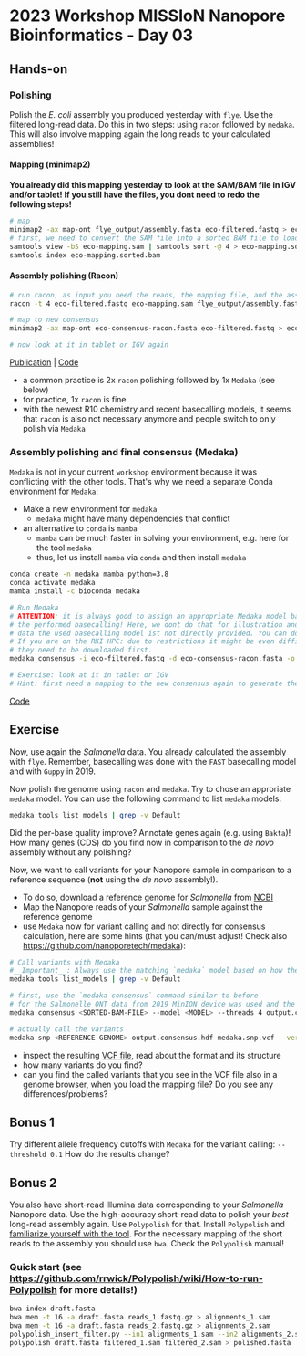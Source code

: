 # 2023 Workshop MISSIoN Nanopore Bioinformatics - Day 03

## Hands-on

### Polishing

Polish the _E. coli_ assembly you produced yesterday with `flye`. Use the filtered long-read data. Do this in two steps: using `racon` followed by `medaka`. This will also involve mapping again the long reads to your calculated assemblies! 

#### Mapping (minimap2)

**You already did this mapping yesterday to look at the SAM/BAM file in IGV and/or tablet! If you still have the files, you dont need to redo the following steps!**

```bash
# map
minimap2 -ax map-ont flye_output/assembly.fasta eco-filtered.fastq > eco-mapping.sam
# first, we need to convert the SAM file into a sorted BAM file to load it subsequently in IGV
samtools view -bS eco-mapping.sam | samtools sort -@ 4 > eco-mapping.sorted.bam  
samtools index eco-mapping.sorted.bam
```

#### Assembly polishing (Racon)

```bash
# run racon, as input you need the reads, the mapping file, and the assembly you want to polish
racon -t 4 eco-filtered.fastq eco-mapping.sam flye_output/assembly.fasta > eco-consensus-racon.fasta

# map to new consensus
minimap2 -ax map-ont eco-consensus-racon.fasta eco-filtered.fastq > eco-consensus-mapping.sam

# now look at it in tablet or IGV again
```
[Publication](https://www.ncbi.nlm.nih.gov/pmc/articles/PMC5411768/) | [Code](https://github.com/isovic/racon)

* a common practice is 2x `racon` polishing followed by 1x `Medaka` (see below)
* for practice, 1x `racon` is fine
* with the newest R10 chemistry and recent basecalling models, it seems that `racon` is also not necessary anymore and people switch to only polish via `Medaka`

### Assembly polishing and final consensus (Medaka)

`Medaka` is not in your current `workshop` environment because it was conflicting with the other tools. That's why we need a separate Conda environment for `Medaka`:

* Make a new environment for `medaka` 
    * `medaka` might have many dependencies that conflict 
* an alternative to `conda` is `mamba`
    * `mamba` can be much faster in solving your environment, e.g. here for the tool `medaka`
    * thus, let us install `mamba` via `conda` and then install `medaka`

```bash
conda create -n medaka mamba python=3.8
conda activate medaka
mamba install -c bioconda medaka
```

```bash
# Run Medaka
# ATTENTION: it is always good to assign an appropriate Medaka model based on 
# the performed basecalling! Here, we dont do that for illustration and because for the E. coli 
# data the used basecalling model ist not directly provided. You can do that better in the following Exercise! :) 
# If you are on the RKI HPC: due to restrictions it might be even difficult to run other Medaka models because 
# they need to be downloaded first. 
medaka_consensus -i eco-filtered.fastq -d eco-consensus-racon.fasta -o eco-medaka -t 4

# Exercise: look at it in tablet or IGV
# Hint: first need a mapping to the new consensus again to generate the SAM/BAM file!
```
[Code](https://github.com/nanoporetech/medaka)



## Exercise

Now, use again the _Salmonella_ data. You already calculated the assembly with `flye`. Remember, basecalling was done with the `FAST` basecalling model and with `Guppy` in 2019. 

Now polish the genome using `racon` and `medaka`. Try to chose an approriate `medaka` model. You can use the following command to list `medaka` models:

```bash
medaka tools list_models | grep -v Default
```

Did the per-base quality improve? Annotate genes again (e.g. using `Bakta`)! How many genes (CDS) do you find now in comparison to the _de novo_ assembly without any polishing? 

Now, we want to call variants for your Nanopore sample in comparison to a reference sequence (**not** using the _de novo_ assembly!).

* To do so, download a reference genome for _Salmonella_ from [NCBI](https://www.ncbi.nlm.nih.gov/genome/)
* Map the Nanopore reads of your _Salmonella_ sample against the reference genome
* use `Medaka` now for variant calling and not directly for consensus calculation, here are some hints (that you can/must adjust! Check also https://github.com/nanoporetech/medaka):

```bash
# Call variants with Medaka
#__Important__: Always use the matching `medaka` model based on how the `guppy` basecalling was done! You can check which `medaka` models are available via:
medaka tools list_models | grep -v Default

# first, use the `medaka consensus` command similar to before
# for the Salmonelle ONT data from 2019 MinION device was used and the FAST model!
medaka consensus <SORTED-BAM-FILE> --model <MODEL> --threads 4 output.consensus.hdf

# actually call the variants
medaka snp <REFERENCE-GENOME> output.consensus.hdf medaka.snp.vcf --verbose
```

* inspect the resulting [VCF file](https://www.ebi.ac.uk/training/online/courses/human-genetic-variation-introduction/variant-identification-and-analysis/understanding-vcf-format/), read about the format and its structure
* how many variants do you find? 
* can you find the called variants that you see in the VCF file also in a genome browser, when you load the mapping file? Do you see any differences/problems?

## Bonus 1

Try different allele frequency cutoffs with `Medaka` for the variant calling: `--threshold 0.1` How do the results change?

## Bonus 2

You also have short-read Illumina data corresponding to your _Salmonella_ Nanopore data. Use the high-accuracy short-read data to polish your _best_ long-read assembly again. Use `Polypolish` for that. Install `Polypolish` and [familiarize yourself with the tool](https://github.com/rrwick/Polypolish/wiki). For the necessary mapping of the short reads to the assembly you should use `bwa`. Check the `Polypolish` manual!  

### Quick start (see https://github.com/rrwick/Polypolish/wiki/How-to-run-Polypolish for more details!)

```bash
bwa index draft.fasta
bwa mem -t 16 -a draft.fasta reads_1.fastq.gz > alignments_1.sam
bwa mem -t 16 -a draft.fasta reads_2.fastq.gz > alignments_2.sam
polypolish_insert_filter.py --in1 alignments_1.sam --in2 alignments_2.sam --out1 filtered_1.sam --out2 filtered_2.sam
polypolish draft.fasta filtered_1.sam filtered_2.sam > polished.fasta
```
